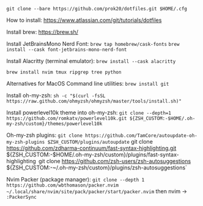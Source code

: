 `git clone --bare https://github.com/prok20/dotfiles.git $HOME/.cfg`

How to install:
https://www.atlassian.com/git/tutorials/dotfiles

Install brew:
https://brew.sh/

Install JetBrainsMono Nerd Font:
`brew tap homebrew/cask-fonts`
`brew install --cask font-jetbrains-mono-nerd-font`

Install Alacritty (terminal emulator):
`brew install --cask alacritty`

`brew install nvim tmux ripgrep tree python`

Alternatives for MacOS Command line utilities:
`brew install git`

Install oh-my-zsh:
`sh -c "$(curl -fsSL https://raw.github.com/ohmyzsh/ohmyzsh/master/tools/install.sh)"`

Install powerlevel10k theme into oh-my-zsh:
`git clone --depth=1 https://github.com/romkatv/powerlevel10k.git ${ZSH_CUSTOM:-$HOME/.oh-my-zsh/custom}/themes/powerlevel10k`

Oh-my-zsh plugins:
`git clone https://github.com/TamCore/autoupdate-oh-my-zsh-plugins $ZSH_CUSTOM/plugins/autoupdate`
git clone https://github.com/zdharma-continuum/fast-syntax-highlighting.git ${ZSH_CUSTOM:-$HOME/.oh-my-zsh/custom}/plugins/fast-syntax-highlighting`
`git clone https://github.com/zsh-users/zsh-autosuggestions ${ZSH_CUSTOM:-~/.oh-my-zsh/custom}/plugins/zsh-autosuggestions`

Nvim Packer (package manager):
`git clone --depth 1 https://github.com/wbthomason/packer.nvim ~/.local/share/nvim/site/pack/packer/start/packer.nvim`
then nvim -> `:PackerSync`

